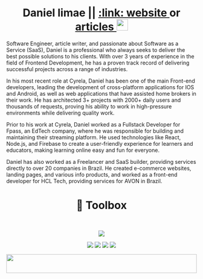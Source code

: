 <h1 align="center"> Daniel limae || <a href="https://bolodissenoura.github.io/daniellimae/">:link: website </a> or <a href="https://dev.to/daniellimae">articles </a><img src="https://raw.githubusercontent.com/MartinHeinz/MartinHeinz/master/wave.gif" width="30px" height="30px"></h1>
<p >Software Engineer, article writer, and passionate about Software as a Service (SaaS), Daniel is a professional who always seeks to deliver the best possible solutions to his clients. With over 3 years of experience in the field of Frontend Development, he has a proven track record of delivering successful projects across a range of industries.

In his most recent role at Cyrela, Daniel has been one of the main Front-end developers, leading the development of cross-platform applications for IOS and Android, as well as web applications that have assisted home brokers in their work. He has architected 3+ projects with 2000+ daily users and thousands of requests, proving his ability to work in high-pressure environments while delivering quality work.

Prior to his work at Cyrela, Daniel worked as a Fullstack Developer for Fpass, an EdTech company, where he was responsible for building and maintaining their streaming platform. He used technologies like React, Node.js, and Firebase to create a user-friendly experience for learners and educators, making learning online easy and fun for everyone.

Daniel has also worked as a Freelancer and SaaS builder, providing services directly to over 20 companies in Brazil. He created e-commerce websites, landing pages, and various info products, and worked as a front-end developer for HCL Tech, providing services for AVON in Brazil.</p>
 
<h1 align="center"> 🧰 Toolbox </h1>


<br/>

<p align="center">
    <img src="https://skillicons.dev/icons?i=js,ts,css,html,react,nextjs,nodejs,graphql,apollo,mysql,mongodb,supabase,docker,linux,jest,firebase,figma,express,materialui,postgres&perline=10" />
</p>
  
  <div align="center"> 

  <a href="https://instagram.com/daniellimae" target="_blank"><img src="https://img.shields.io/badge/-Instagram-%23E4405F?style=for-the-badge&logo=instagram&logoColor=white" target="_blank"></a>
 	<a href="https://www.twitch.tv/bolodissenouraa" target="_blank"><img src="https://img.shields.io/badge/Twitch-9146FF?style=for-the-badge&logo=twitch&logoColor=white" target="_blank"></a>
 <a href="https://discord.gg/pDbY76q8Qf" target="_blank"><img src="https://img.shields.io/badge/Discord-7289DA?style=for-the-badge&logo=discord&logoColor=white" target="_blank"></a> 
  <a href="https://www.linkedin.com/in/daniel-alves-lima-b53090200/" target="_blank"><img src="https://img.shields.io/badge/-LinkedIn-%230077B5?style=for-the-badge&logo=linkedin&logoColor=white" target="_blank"></a> 

<img src="https://raw.githubusercontent.com/matfantinel/matfantinel/master/waves.svg" width="100%" height="50px">
